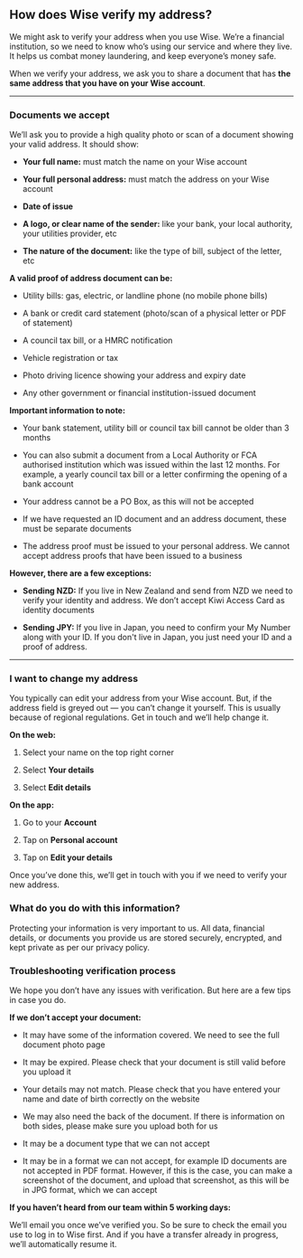 ## How does Wise verify my address?  
We might ask to verify your address when you use Wise. We’re a financial institution, so we need to know who’s using our service and where they live. It helps us combat money laundering, and keep everyone’s money safe. 

When we verify your address, we ask you to share a document that has **the same address that you have on your Wise account**. 

* * *

### Documents we accept 

We’ll ask you to provide a high quality photo or scan of a document showing your valid address. It should show:

  *  **Your full name:** must match the name on your Wise account

  *  **Your full personal address:** must match the address on your Wise account

  *  **Date of issue**

  *  **A logo, or clear name of the sender:** like your bank, your local authority, your utilities provider, etc

  *  **The nature of the document:** like the type of bill, subject of the letter, etc




 **A valid proof of address document can be:**

  * Utility bills: gas, electric, or landline phone (no mobile phone bills)

  * A bank or credit card statement (photo/scan of a physical letter or PDF of statement)

  * A council tax bill, or a HMRC notification

  * Vehicle registration or tax

  * Photo driving licence showing your address and expiry date

  * Any other government or financial institution-issued document




 **Important information to note:**

  * Your bank statement, utility bill or council tax bill cannot be older than 3 months

  * You can also submit a document from a Local Authority or FCA authorised institution which was issued within the last 12 months. For example, a yearly council tax bill or a letter confirming the opening of a bank account

  * Your address cannot be a PO Box, as this will not be accepted

  * If we have requested an ID document and an address document, these must be separate documents

  * The address proof must be issued to your personal address. We cannot accept address proofs that have been issued to a business




 **However, there are a few exceptions:**

  *  **Sending NZD:** If you live in New Zealand and send from NZD we need to verify your identity and address. We don’t accept Kiwi Access Card as identity documents

  *  **Sending JPY:** If you live in Japan, you need to confirm your My Number along with your ID. If you don't live in Japan, you just need your ID and a proof of address. 




* * *

### I want to change my address

You typically can edit your address from your Wise account. But, if the address field is greyed out — you can’t change it yourself. This is usually because of regional regulations. Get in touch and we’ll help change it. 

**On the web:**

  1. Select your name on the top right corner

  2. Select **Your details**

  3. Select **Edit details**




 **On the app:**

  1. Go to your **Account**

  2. Tap on **Personal account**

  3. Tap on **Edit your details**




Once you’ve done this, we’ll get in touch with you if we need to verify your new address.

### What do you do with this information?

Protecting your information is very important to us. All data, financial details, or documents you provide us are stored securely, encrypted, and kept private as per our privacy policy. 

### Troubleshooting verification process

We hope you don’t have any issues with verification. But here are a few tips in case you do.

 **If we don’t accept your document:**

  * It may have some of the information covered. We need to see the full document photo page

  * It may be expired. Please check that your document is still valid before you upload it

  * Your details may not match. Please check that you have entered your name and date of birth correctly on the website

  * We may also need the back of the document. If there is information on both sides, please make sure you upload both for us

  * It may be a document type that we can not accept

  * It may be in a format we can not accept, for example ID documents are not accepted in PDF format. However, if this is the case, you can make a screenshot of the document, and upload that screenshot, as this will be in JPG format, which we can accept




 **If you haven’t heard from our team within 5 working days:**

We’ll email you once we’ve verified you. So be sure to check the email you use to log in to Wise first. And if you have a transfer already in progress, we’ll automatically resume it.